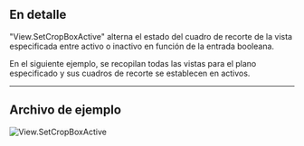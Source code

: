 ## En detalle
"View.SetCropBoxActive" alterna el estado del cuadro de recorte de la vista especificada entre activo o inactivo en función de la entrada booleana.

En el siguiente ejemplo, se recopilan todas las vistas para el plano especificado y sus cuadros de recorte se establecen en activos.
___
## Archivo de ejemplo

![View.SetCropBoxActive](./Revit.Elements.Views.View.SetCropBoxActive_img.jpg)

